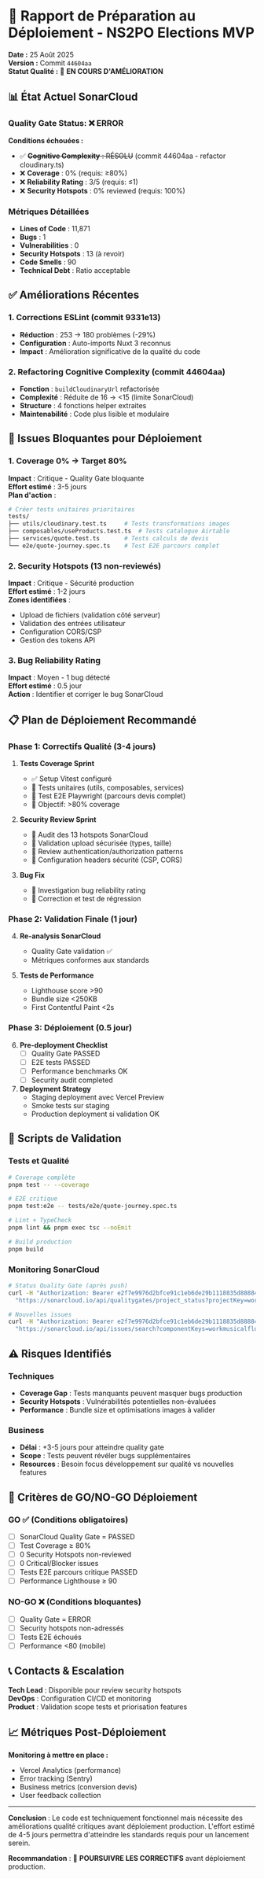 # 🚀 Rapport de Préparation au Déploiement - NS2PO Elections MVP

**Date :** 25 Août 2025  
**Version :** Commit `44604aa`  
**Statut Qualité :** 🔄 **EN COURS D'AMÉLIORATION**

## 📊 État Actuel SonarCloud

### Quality Gate Status: ❌ **ERROR**

**Conditions échouées :**
- ✅ ~~**Cognitive Complexity** : RÉSOLU~~ (commit 44604aa - refactor cloudinary.ts)  
- ❌ **Coverage** : 0% (requis: ≥80%)
- ❌ **Reliability Rating** : 3/5 (requis: ≤1)
- ❌ **Security Hotspots** : 0% reviewed (requis: 100%)

### Métriques Détaillées
- **Lines of Code** : 11,871
- **Bugs** : 1
- **Vulnerabilities** : 0
- **Security Hotspots** : 13 (à revoir)
- **Code Smells** : 90
- **Technical Debt** : Ratio acceptable

## ✅ Améliorations Récentes

### 1. Corrections ESLint (commit 9331e13)
- **Réduction** : 253 → 180 problèmes (-29%)
- **Configuration** : Auto-imports Nuxt 3 reconnus
- **Impact** : Amélioration significative de la qualité du code

### 2. Refactoring Cognitive Complexity (commit 44604aa)
- **Fonction** : `buildCloudinaryUrl` refactorisée
- **Complexité** : Réduite de 16 → <15 (limite SonarCloud)
- **Structure** : 4 fonctions helper extraites
- **Maintenabilité** : Code plus lisible et modulaire

## 🚨 Issues Bloquantes pour Déploiement

### 1. Coverage 0% → Target 80%
**Impact** : Critique - Quality Gate bloquante  
**Effort estimé** : 3-5 jours  
**Plan d'action** :
```bash
# Créer tests unitaires prioritaires
tests/
├── utils/cloudinary.test.ts     # Tests transformations images
├── composables/useProducts.test.ts  # Tests catalogue Airtable  
├── services/quote.test.ts       # Tests calculs de devis
└── e2e/quote-journey.spec.ts    # Test E2E parcours complet
```

### 2. Security Hotspots (13 non-reviewés)
**Impact** : Critique - Sécurité production  
**Effort estimé** : 1-2 jours  
**Zones identifiées** :
- Upload de fichiers (validation côté serveur)
- Validation des entrées utilisateur 
- Configuration CORS/CSP
- Gestion des tokens API

### 3. Bug Reliability Rating
**Impact** : Moyen - 1 bug détecté  
**Effort estimé** : 0.5 jour  
**Action** : Identifier et corriger le bug SonarCloud

## 📋 Plan de Déploiement Recommandé

### Phase 1: Correctifs Qualité (3-4 jours)
1. **Tests Coverage Sprint**
   - ✅ Setup Vitest configuré
   - 🔄 Tests unitaires (utils, composables, services)
   - 🔄 Test E2E Playwright (parcours devis complet)
   - 🎯 Objectif: >80% coverage

2. **Security Review Sprint** 
   - 🔄 Audit des 13 hotspots SonarCloud
   - 🔄 Validation upload sécurisée (types, taille)
   - 🔄 Review authentication/authorization patterns
   - 🔄 Configuration headers sécurité (CSP, CORS)

3. **Bug Fix**
   - 🔄 Investigation bug reliability rating
   - 🔄 Correction et test de régression

### Phase 2: Validation Finale (1 jour)
4. **Re-analysis SonarCloud**
   - Quality Gate validation ✅
   - Métriques conformes aux standards

5. **Tests de Performance**
   - Lighthouse score >90
   - Bundle size <250KB
   - First Contentful Paint <2s

### Phase 3: Déploiement (0.5 jour)
6. **Pre-deployment Checklist**
   - [ ] Quality Gate PASSED
   - [ ] E2E tests PASSED  
   - [ ] Performance benchmarks OK
   - [ ] Security audit completed

7. **Deployment Strategy**
   - Staging deployment avec Vercel Preview
   - Smoke tests sur staging
   - Production deployment si validation OK

## 🔧 Scripts de Validation

### Tests et Qualité
```bash
# Coverage complète
pnpm test -- --coverage

# E2E critique  
pnpm test:e2e -- tests/e2e/quote-journey.spec.ts

# Lint + TypeCheck
pnpm lint && pnpm exec tsc --noEmit

# Build production
pnpm build
```

### Monitoring SonarCloud
```bash
# Status Quality Gate (après push)
curl -H "Authorization: Bearer e2f7e9976d2bfce91c1eb6de29b1118835d88884" \
  "https://sonarcloud.io/api/qualitygates/project_status?projectKey=workmusicalflow_ns2po-w"

# Nouvelles issues
curl -H "Authorization: Bearer e2f7e9976d2bfce91c1eb6de29b1118835d88884" \
  "https://sonarcloud.io/api/issues/search?componentKeys=workmusicalflow_ns2po-w&organization=workmusicalflow&ps=100&createdAfter=$(date -d '10 minutes ago' -Iseconds)"
```

## ⚠️ Risques Identifiés

### Techniques
- **Coverage Gap** : Tests manquants peuvent masquer bugs production
- **Security Hotspots** : Vulnérabilités potentielles non-évaluées  
- **Performance** : Bundle size et optimisations images à valider

### Business
- **Délai** : +3-5 jours pour atteindre quality gate
- **Scope** : Tests peuvent révéler bugs supplémentaires
- **Resources** : Besoin focus développement sur qualité vs nouvelles features

## 🎯 Critères de GO/NO-GO Déploiement

### GO ✅ (Conditions obligatoires)
- [ ] SonarCloud Quality Gate = PASSED
- [ ] Test Coverage ≥ 80%
- [ ] 0 Security Hotspots non-reviewed
- [ ] 0 Critical/Blocker issues
- [ ] Tests E2E parcours critique PASSED
- [ ] Performance Lighthouse ≥ 90

### NO-GO ❌ (Conditions bloquantes)
- [ ] Quality Gate = ERROR
- [ ] Security hotspots non-adressés
- [ ] Tests E2E échoués
- [ ] Performance <80 (mobile)

## 📞 Contacts & Escalation

**Tech Lead** : Disponible pour review security hotspots  
**DevOps** : Configuration CI/CD et monitoring  
**Product** : Validation scope tests et priorisation features

## 📈 Métriques Post-Déploiement

**Monitoring à mettre en place :**
- Vercel Analytics (performance)
- Error tracking (Sentry)
- Business metrics (conversion devis)
- User feedback collection

---

**Conclusion** : Le code est techniquement fonctionnel mais nécessite des améliorations qualité critiques avant déploiement production. L'effort estimé de 4-5 jours permettra d'atteindre les standards requis pour un lancement serein.

**Recommandation** : 🔄 **POURSUIVRE LES CORRECTIFS** avant déploiement production.